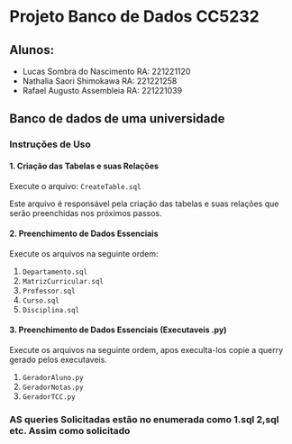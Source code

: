 # Projeto Banco de Dados CC5232

## Alunos:

- Lucas Sombra do Nascimento RA: 221221120
- Nathalia Saori Shimokawa RA: 221221258
- Rafael Augusto Assembleia RA: 221221039

## Banco de dados de uma universidade

### Instruções de Uso

#### 1. Criação das Tabelas e suas Relações

Execute o arquivo: `CreateTable.sql`

Este arquivo é responsável pela criação das tabelas e suas relações que serão preenchidas nos próximos passos.

#### 2. Preenchimento de Dados Essenciais

Execute os arquivos na seguinte ordem:

1. `Departamento.sql`
2. `MatrizCurricular.sql`
3. `Professor.sql`
4. `Curso.sql`
5. `Disciplina.sql`

#### 3. Preenchimento de Dados Essenciais (Executaveis .py)

Execute os arquivos na seguinte ordem, apos execulta-los copie a querry gerado pelos executaveis. 

1. `GeradorAluno.py`
2. `GeradorNotas.py`
3.  `GeradorTCC.py`


### AS queries Solicitadas estão no enumerada como 1.sql 2,sql etc. Assim como solicitado
